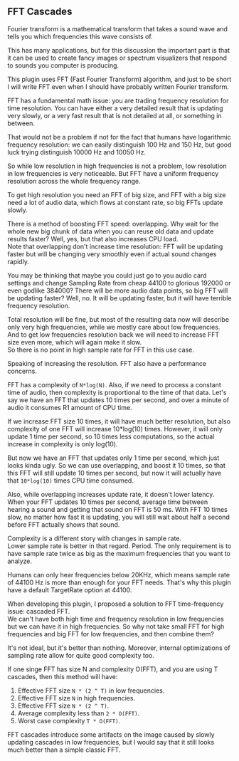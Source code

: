 ## FFT Cascades

Fourier transform is a mathematical transform that takes a sound wave and tells you which frequencies this wave consists of.

This has many applications, but for this discussion the important part is that it can be used to create fancy images or spectrum visualizers that respond to sounds you computer is producing.

This plugin uses FFT (Fast Fourier Transform) algorithm, and just to be short I will write FFT even when I should have probably written Fourier transform.

FFT has a fundamental math issue: you are trading frequency resolution for time resolution. You can have either a very detailed result that is updating very slowly, or a very fast result that is not detailed at all, or something in between.

That would not be a problem if not for the fact that humans have logarithmic frequency resolution: we can easily distinguish 100 Hz and 150 Hz, but good luck trying distinguish 10000 Hz and 10050 Hz.

So while low resolution in high frequencies is not a problem, low resolution in low frequencies is very noticeable. But FFT have a uniform frequency resolution across the whole frequency range.

To get high resolution you need an FFT of big size, and FFT with a big size need a lot of audio data, which flows at constant rate, so big FFTs update slowly.

There is a method of boosting FFT speed: overlapping. Why wait for the whole new big chunk of data when you can reuse old data and update results faster? Well, yes, but that also increases CPU load.<br/>
Note that overlapping don't increase time resolution: FFT will be updating faster but will be changing very smoothly even if actual sound changes rapidly.

You may be thinking that maybe you could just go to you audio card settings and change Sampling Rate from cheap 44100 to glorious 192000 or even godlike 384000? There will be more audio data points, so big FFT will be updating faster? Well, no. It will be updating faster, but it will have terrible frequency resolution.

Total resolution will be fine, but most of the resulting data now will describe only very high frequencies, while we mostly care about low frequencies. And to get low frequencies resolution back we will need to increase FFT size even more, which will again make it slow.<br/>
So there is no point in high sample rate for FFT in this use case.

Speaking of increasing the resolution. FFT also have a performance concerns.

FFT has a complexity of `N*log(N)`. Also, if we need to process a constant time of audio, then complexity is proportional to the time of that data.
Let's say we have an FFT that updates 10 times per second, and over a minute of audio it consumes R1 amount of CPU time.

If we increase FFT size 10 times, it will have much better resolution, but also complexity of one FFT will increase 10\*log(10) times. However, it will only update 1 time per second, so 10 times less computations, so the actual increase in complexity is only log(10).

But now we have an FFT that updates only 1 time per second, which just looks kinda ugly. So we can use overlapping, and boost it 10 times, so that this FFT will still update 10 times per second, but now it will actually have that `10*log(10)` times CPU time consumed.

Also, while overlapping increases update rate, it doesn't lower latency. When your FFT updates 10 times per second, average time between hearing a sound and getting that sound on FFT is 50 ms. With FFT 10 times slow, no matter how fast it is updating, you will still wait about half a second before FFT actually shows that sound.

Complexity is a different story with changes in sample rate.<br/>
Lower sample rate is better in that regard. Period. The only requirement is to have sample rate twice as big as the maximum frequencies that you want to analyze.

Humans can only hear frequencies below 20KHz, which means sample rate of 44100 Hz is more than enough for your FFT needs. That's why this plugin have a default TargetRate option at 44100.

When developing this plugin, I proposed a solution to FFT time-frequency issue: cascaded FFT.<br/>
We can't have both high time and frequency resolution in low frequencies but we can have it in high frequencies. So why not take small FFT for high frequencies and big FFT for low frequencies, and then combine them?

It's not ideal, but it's better than nothing. Moreover, internal optimizations of sampling rate allow for quite good complexity too.

If one singe FFT has size N and complexity O(FFT), and you are using T cascades, then this method will have:

1. Effective FFT size `N * (2 ^ T)` in low frequencies.
2. Effective FFT size `N` in high frequencies.
3. Effective FFT size `N * (2 ^ T)`.
4. Average complexity less than `2 * O(FFT)`.
5. Worst case complexity `T * O(FFT)`.

FFT cascades introduce some artifacts on the image caused by slowly updating cascades in low frequencies, but I would say that it still looks much better than a simple classic FFT.
